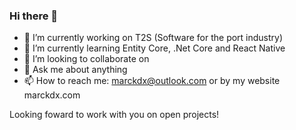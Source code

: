 ### Hi there 👋

- 🔭 I’m currently working on T2S (Software for the port industry)
- 🌱 I’m currently learning Entity Core, .Net Core and React Native
- 👯 I’m looking to collaborate on 
- 💬 Ask me about anything
- 📫 How to reach me: marckdx@outlook.com or by my website marckdx.com

Looking foward to work with you on open projects!
